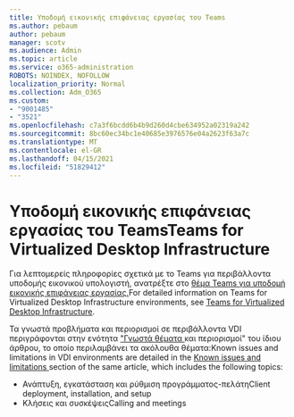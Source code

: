 ```yaml
---
title: Υποδομή εικονικής επιφάνειας εργασίας του Teams
ms.author: pebaum
author: pebaum
manager: scotv
ms.audience: Admin
ms.topic: article
ms.service: o365-administration
ROBOTS: NOINDEX, NOFOLLOW
localization_priority: Normal
ms.collection: Adm_O365
ms.custom:
- "9001485"
- "3521"
ms.openlocfilehash: c7a3f6bcdd6b4b9d260d4cbe634952a02319a242
ms.sourcegitcommit: 8bc60ec34bc1e40685e3976576e04a2623f63a7c
ms.translationtype: MT
ms.contentlocale: el-GR
ms.lasthandoff: 04/15/2021
ms.locfileid: "51829412"
---
```

# <a name="teams-for-virtualized-desktop-infrastructure"></a><span data-ttu-id="caabb-102">Υποδομή εικονικής επιφάνειας εργασίας του Teams</span><span class="sxs-lookup"><span data-stu-id="caabb-102">Teams for Virtualized Desktop Infrastructure</span></span>

<span data-ttu-id="caabb-103">Για λεπτομερείς πληροφορίες σχετικά με το Teams για περιβάλλοντα υποδομής εικονικού υπολογιστή, ανατρέξτε στο [θέμα Teams για υποδομή εικονικής επιφάνειας εργασίας.](https://docs.microsoft.com/microsoftteams/teams-for-vdi)</span><span class="sxs-lookup"><span data-stu-id="caabb-103">For detailed information on Teams for Virtualized Desktop Infrastructure environments, see [Teams for Virtualized Desktop Infrastructure](https://docs.microsoft.com/microsoftteams/teams-for-vdi).</span></span>

<span data-ttu-id="caabb-104">Τα γνωστά προβλήματα και περιορισμοί σε περιβάλλοντα VDI περιγράφονται στην ενότητα ["Γνωστά θέματα ](https://docs.microsoft.com/microsoftteams/teams-for-vdi#known-issues-and-limitations) και περιορισμοί" του ίδιου άρθρου, το οποίο περιλαμβάνει τα ακόλουθα θέματα:</span><span class="sxs-lookup"><span data-stu-id="caabb-104">Known issues and limitations in VDI environments are detailed in the [Known issues and limitations ](https://docs.microsoft.com/microsoftteams/teams-for-vdi#known-issues-and-limitations) section of the same article, which includes the following topics:</span></span>
 - <span data-ttu-id="caabb-105">Ανάπτυξη, εγκατάσταση και ρύθμιση προγράμματος-πελάτη</span><span class="sxs-lookup"><span data-stu-id="caabb-105">Client deployment, installation, and setup</span></span>
 - <span data-ttu-id="caabb-106">Κλήσεις και συσκέψεις</span><span class="sxs-lookup"><span data-stu-id="caabb-106">Calling and meetings</span></span>
